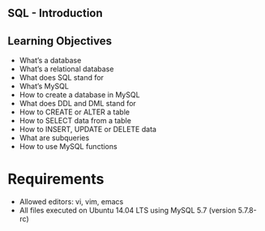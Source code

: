 ## SQL - Introduction

## Learning Objectives

- What’s a database
- What’s a relational database
- What does SQL stand for
- What’s MySQL
- How to create a database in MySQL
- What does DDL and DML stand for
- How to CREATE or ALTER a table
- How to SELECT data from a table
- How to INSERT, UPDATE or DELETE data
- What are subqueries
- How to use MySQL functions

# Requirements

- Allowed editors: vi, vim, emacs
- All files executed on Ubuntu 14.04 LTS using MySQL 5.7 (version 5.7.8-rc)
